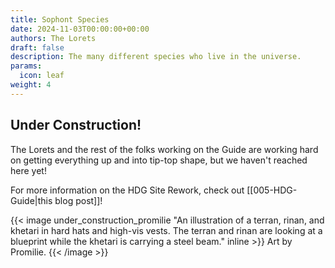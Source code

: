 ```yaml
---
title: Sophont Species
date: 2024-11-03T00:00:00+00:00
authors: The Lorets
draft: false
description: The many different species who live in the universe.
params:
  icon: leaf
weight: 4
---
```

## Under Construction!
The Lorets and the rest of the folks working on the Guide are working hard on getting everything up and into tip-top shape, but we haven't reached here yet!

For more information on the HDG Site Rework, check out [[005-HDG-Guide|this blog post]]!

{{< image under_construction_promilie "An illustration of a terran, rinan, and khetari in hard hats and high-vis vests. The terran and rinan are looking at a blueprint while the khetari is carrying a steel beam." inline >}}
    Art by Promilie.
{{< /image >}}